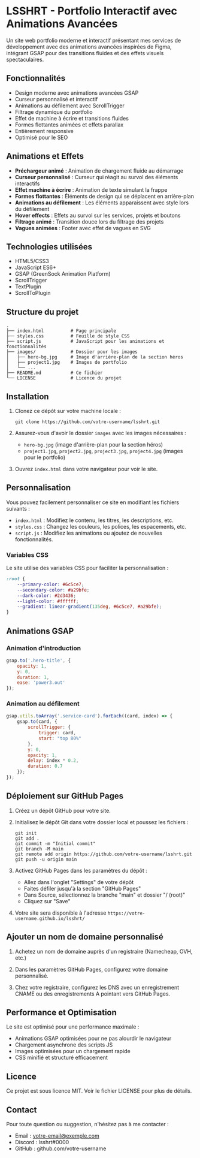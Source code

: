 # LSSHRT - Portfolio Interactif avec Animations Avancées

Un site web portfolio moderne et interactif présentant mes services de développement avec des animations avancées inspirées de Figma, intégrant GSAP pour des transitions fluides et des effets visuels spectaculaires.

## Fonctionnalités

- Design moderne avec animations avancées GSAP
- Curseur personnalisé et interactif
- Animations au défilement avec ScrollTrigger
- Filtrage dynamique du portfolio
- Effet de machine à écrire et transitions fluides
- Formes flottantes animées et effets parallax
- Entièrement responsive
- Optimisé pour le SEO

## Animations et Effets

- **Préchargeur animé** : Animation de chargement fluide au démarrage
- **Curseur personnalisé** : Curseur qui réagit au survol des éléments interactifs
- **Effet machine à écrire** : Animation de texte simulant la frappe
- **Formes flottantes** : Éléments de design qui se déplacent en arrière-plan
- **Animations au défilement** : Les éléments apparaissent avec style lors du défilement
- **Hover effects** : Effets au survol sur les services, projets et boutons
- **Filtrage animé** : Transition douce lors du filtrage des projets
- **Vagues animées** : Footer avec effet de vagues en SVG

## Technologies utilisées

- HTML5/CSS3
- JavaScript ES6+
- GSAP (GreenSock Animation Platform)
- ScrollTrigger
- TextPlugin
- ScrollToPlugin

## Structure du projet

```
.
├── index.html          # Page principale
├── styles.css          # Feuille de style CSS
├── script.js           # JavaScript pour les animations et fonctionnalités
├── images/             # Dossier pour les images
│   ├── hero-bg.jpg     # Image d'arrière-plan de la section héros
│   ├── project1.jpg    # Images de portfolio
│   └── ...
├── README.md           # Ce fichier
└── LICENSE             # Licence du projet
```

## Installation

1. Clonez ce dépôt sur votre machine locale :
   ```
   git clone https://github.com/votre-username/lsshrt.git
   ```

2. Assurez-vous d'avoir le dossier `images` avec les images nécessaires :
   - `hero-bg.jpg` (image d'arrière-plan pour la section héros)
   - `project1.jpg`, `project2.jpg`, `project3.jpg`, `project4.jpg` (images pour le portfolio)

3. Ouvrez `index.html` dans votre navigateur pour voir le site.

## Personnalisation

Vous pouvez facilement personnaliser ce site en modifiant les fichiers suivants :

- `index.html` : Modifiez le contenu, les titres, les descriptions, etc.
- `styles.css` : Changez les couleurs, les polices, les espacements, etc.
- `script.js` : Modifiez les animations ou ajoutez de nouvelles fonctionnalités.

### Variables CSS

Le site utilise des variables CSS pour faciliter la personnalisation :

```css
:root {
    --primary-color: #6c5ce7;
    --secondary-color: #a29bfe;
    --dark-color: #2d3436;
    --light-color: #ffffff;
    --gradient: linear-gradient(135deg, #6c5ce7, #a29bfe);
}
```

## Animations GSAP

### Animation d'introduction
```javascript
gsap.to('.hero-title', {
    opacity: 1,
    y: 0,
    duration: 1,
    ease: 'power3.out'
});
```

### Animation au défilement
```javascript
gsap.utils.toArray('.service-card').forEach((card, index) => {
    gsap.to(card, {
        scrollTrigger: {
            trigger: card,
            start: "top 80%"
        },
        y: 0,
        opacity: 1,
        delay: index * 0.2,
        duration: 0.7
    });
});
```

## Déploiement sur GitHub Pages

1. Créez un dépôt GitHub pour votre site.

2. Initialisez le dépôt Git dans votre dossier local et poussez les fichiers :
   ```
   git init
   git add .
   git commit -m "Initial commit"
   git branch -M main
   git remote add origin https://github.com/votre-username/lsshrt.git
   git push -u origin main
   ```

3. Activez GitHub Pages dans les paramètres du dépôt :
   - Allez dans l'onglet "Settings" de votre dépôt
   - Faites défiler jusqu'à la section "GitHub Pages"
   - Dans Source, sélectionnez la branche "main" et dossier "/ (root)"
   - Cliquez sur "Save"

4. Votre site sera disponible à l'adresse `https://votre-username.github.io/lsshrt/`

## Ajouter un nom de domaine personnalisé

1. Achetez un nom de domaine auprès d'un registraire (Namecheap, OVH, etc.)

2. Dans les paramètres GitHub Pages, configurez votre domaine personnalisé.

3. Chez votre registraire, configurez les DNS avec un enregistrement CNAME ou des enregistrements A pointant vers GitHub Pages.

## Performance et Optimisation

Le site est optimisé pour une performance maximale :

- Animations GSAP optimisées pour ne pas alourdir le navigateur
- Chargement asynchrone des scripts JS
- Images optimisées pour un chargement rapide
- CSS minifié et structuré efficacement

## Licence

Ce projet est sous licence MIT. Voir le fichier LICENSE pour plus de détails.

## Contact

Pour toute question ou suggestion, n'hésitez pas à me contacter :
- Email : votre-email@exemple.com
- Discord : lsshrt#0000
- GitHub : github.com/votre-username 